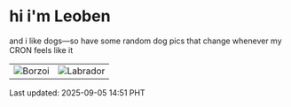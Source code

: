 # hi i'm Leoben

and i like dogs—so have some random dog pics that change whenever my CRON feels like it

|  |  |
|--------|----------|
| ![Borzoi](https://random-dog-vercel.vercel.app/api/random-borzoi?v=1757055106) | ![Labrador](https://random-dog-vercel.vercel.app/api/random-labrador?v=1757055106) |

Last updated: 2025-09-05 14:51 PHT
